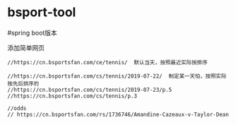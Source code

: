 # bsport-tool

#spring boot版本

添加简单网页

    //https://cn.bsportsfan.com/ce/tennis/  默认当天，按照最近实际按排序

    //https://cn.bsportsfan.com/cs/tennis/2019-07-22/  制定某一天怕，按照实际按先后排序的
    //https://cn.bsportsfan.com/cs/tennis/2019-07-23/p.5
    //https://cn.bsportsfan.com/cs/tennis/p.3

    //odds
    // https://cn.bsportsfan.com/rs/1736746/Amandine-Cazeaux-v-Taylor-Dean
